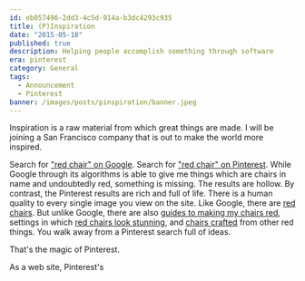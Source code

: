 ```yaml
---
id: eb057496-2dd3-4c5d-914a-b3dc4293c935
title: (P)Inspiration
date: "2015-05-18"
published: true
description: Helping people accomplish something through software
era: pinterest
category: General
tags:
  - Announcement
  - Pinterest
banner: /images/posts/pinspiration/banner.jpeg
---
```


Inspiration is a raw material from which great things are made. I will be joining a San Francisco company that is out to make the world more inspired.

Search for ["red chair" on Google](https://www.google.com/search?tbm=isch&as_q=red+chair&as_epq=&as_oq=&as_eq=&imgsz=&imgar=&imgc=&imgcolor=&imgtype=&cr=&as_sitesearch=&safe=images&as_filetype=&as_rights=). Search for ["red chair" on Pinterest](https://www.pinterest.com/search/pins/?q=red%20chair). While Google through its algorithms is able to give me things which are chairs in name and undoubtedly red, something is missing. The results are hollow. By contrast, the Pinterest results are rich and full of life. There is a human quality to every single image you view on the site. Like Google, there are [red chairs](https://www.pinterest.com/pin/242490761158377365/). But unlike Google, there are also [guides to making my chairs red](https://www.pinterest.com/pin/8796161744806580/), settings in which [red chairs look stunning](https://www.pinterest.com/pin/125186064615892091/), and [chairs crafted](https://www.pinterest.com/pin/12173861462220825/) from other red things. You walk away from a Pinterest search full of ideas.

That's the magic of Pinterest.

As a web site, Pinterest's <title> tag says "Discover and save creative ideas." This is Pinterest as we know it today. "Discover" neatly captures the searching and browsing facets of the site, while "save" encapsulates the entire pinning ecosystem. The story is not completely told. Every Pin has an end state where a user clicks through the image and is taken off of Pinterest into a world that is significantly less inspiring.

To answer "what do I do with this Pin" is to focus the raw inspiration that Pinterest creates and channel it into action. Organically, this is already emerging through the community as [DIY Pins](https://www.pinterest.com/search/pins/?q=diy) and [tutorials](https://www.pinterest.com/search/pins/?q=tutorial). Through these, people are creating amazing things. The unspoken opportunity is that Pinterest can help facilitate this inspiration into action.

Ultimately, to "put pinners first" is to make them successful. Pinners pin because they want to do something. The ability to help them accomplish their goals rests solely with the company that inspired them to begin with.

That's a mission I feel particularly inspired by and I'm proud to be joining the team at Pinterest.
